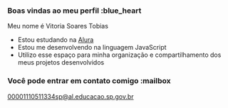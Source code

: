 ### Boas vindas ao meu perfil :blue_heart

Meu nome é Vitoria Soares Tobias

- Estou estudando na [Alura](https://www.alura.com.br)
- Estou me desenvolvendo na linguagem JavaScript
- Utilizo esse espaço para minha organização e compartilhamento dos meus projetos desenvolvidos

### Você pode entrar em contato comigo :mailbox

00001110511334sp@al.educacao.sp.gov.br
